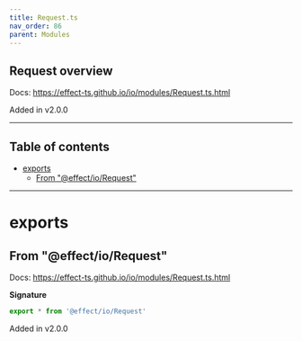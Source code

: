 ```yaml
---
title: Request.ts
nav_order: 86
parent: Modules
---
```


## Request overview

Docs: https://effect-ts.github.io/io/modules/Request.ts.html

Added in v2.0.0

---

<h2 class="text-delta">Table of contents</h2>

- [exports](#exports)
  - [From "@effect/io/Request"](#from-effectiorequest)

---

# exports

## From "@effect/io/Request"

Docs: https://effect-ts.github.io/io/modules/Request.ts.html

**Signature**

```ts
export * from '@effect/io/Request'
```

Added in v2.0.0

